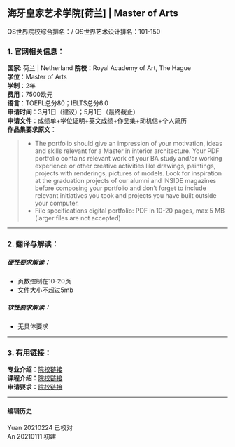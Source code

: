 ## 海牙皇家艺术学院[荷兰] | Master of Arts

QS世界院校综合排名：/
QS世界艺术设计排名：101-150

### 1. 官网相关信息：

**国家**: 荷兰 | Netherland
**院校**：Royal Academy of Art, The Hague  
**学位**：Master of Arts  
**学制**：2年  
**费用**：7500欧元  
**语言**：TOEFL总分80；IELTS总分6.0  
**申请时间**：3月1日（建议）；5月1日（最终截止）  
**申请文件**：成绩单+学位证明+英文成绩+作品集+动机信+个人简历  
**作品集要求原文：**   
> - The portfolio should give an impression of your motivation, ideas and skills relevant for a Master in interior architecture. Your PDF portfolio contains relevant work of your BA study and/or working experience or other creative activities like drawings, paintings, projects with renderings, pictures of models. Look for inspiration at the graduation projects of our alumni and INSIDE magazines before composing your portfolio and don’t forget to include relevant initiatives you took and projects you have built outside your computer.  
> - File specifications digital portfolio: PDF in 10-20 pages, max 5 MB (larger files are not accepted)





---


### 2. 翻译与解读：

##### 硬性要求解读：
- 页数控制在10-20页
- 文件大小不超过5mb  


##### 软性要求解读：
- 无具体要求


---


### 3. 有用链接：

**专业介绍：**[院校链接](https://www.kabk.nl/en/programmes/master/interior-architecture)  
**课程介绍：**[院校链接](https://www.kabk.nl/en/programmes/master/interior-architecture/full-description)  
**申请要求：**[院校链接](https://www.kabk.nl/en/programmes/master/interior-architecture/admission-requirements)  



---


#### 编辑历史
Yuan 20210224 已校对  
An 20210111 初建  
